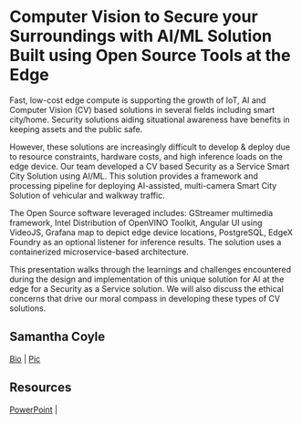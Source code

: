 # Computer Vision to Secure your Surroundings with AI/ML Solution Built using Open Source Tools at the Edge

Fast, low-cost edge compute is supporting the growth of IoT, AI and Computer Vision (CV) based solutions in several fields including smart city/home. Security solutions aiding situational awareness have benefits in keeping assets and the public safe. 

However, these solutions are increasingly difficult to develop & deploy due to resource constraints, hardware costs, and high inference loads on the edge device. Our team developed a CV based Security as a Service Smart City Solution using AI/ML. This solution provides a framework and processing pipeline for deploying AI-assisted, multi-camera Smart City Solution of vehicular and walkway traffic.

The Open Source software leveraged includes: GStreamer multimedia framework, Intel Distribution of OpenVINO Toolkit, Angular UI using VideoJS, Grafana map to depict edge device locations, PostgreSQL, EdgeX Foundry as an optional listener for inference results. The solution uses a containerized microservice-based architecture.

This presentation walks through the learnings and challenges encountered during the design and implementation of this unique solution for AI at the edge for a Security as a Service solution. We will also discuss the ethical concerns that drive our moral compass in developing these types of CV solutions.

## Samantha Coyle

[Bio](./samantha-coyle-oss-bio.md) | [Pic](../../assets/samantha-coyle-pic-2022.jpg)

## Resources

[PowerPoint](./OSS_ComputerVision_to_Secure%20Surroundings_at_Edge.pdf) |